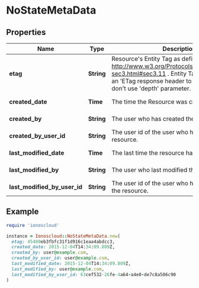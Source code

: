 # NoStateMetaData

## Properties

| Name | Type | Description | Notes |
| ---- | ---- | ----------- | ----- |
| **etag** | **String** | Resource&#39;s Entity Tag as defined in http://www.w3.org/Protocols/rfc2616/rfc2616-sec3.html#sec3.11 . Entity Tag is also added as an &#39;ETag response header to requests which don&#39;t use &#39;depth&#39; parameter.  | [optional][readonly] |
| **created_date** | **Time** | The time the Resource was created | [optional][readonly] |
| **created_by** | **String** | The user who has created the resource. | [optional][readonly] |
| **created_by_user_id** | **String** | The user id of the user who has created the resource. | [optional][readonly] |
| **last_modified_date** | **Time** | The last time the resource has been modified | [optional][readonly] |
| **last_modified_by** | **String** | The user who last modified the resource. | [optional][readonly] |
| **last_modified_by_user_id** | **String** | The user id of the user who has last modified the resource. | [optional][readonly] |

## Example

```ruby
require 'ionoscloud'

instance = Ionoscloud::NoStateMetaData.new(
  etag: 45480eb3fbfc31f1d916c1eaa4abdcc3,
  created_date: 2015-12-04T14:34:09.809Z,
  created_by: user@example.com,
  created_by_user_id: user@example.com,
  last_modified_date: 2015-12-04T14:34:09.809Z,
  last_modified_by: user@example.com,
  last_modified_by_user_id: 63cef532-26fe-4a64-a4e0-de7c8a506c90
)
```

